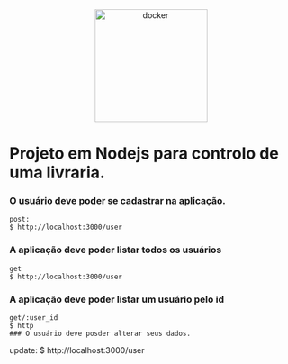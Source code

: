 <div align="center">
    <img width="200" src="https://upload.wikimedia.org/wikipedia/commons/thumb/d/d9/Node.js_logo.svg/1200px-Node.js_logo.svg.png" alt="docker"/>
</div>

# Projeto em Nodejs para controlo de uma livraria.

### O usuário deve poder se cadastrar na aplicação.
```
post:
$ http://localhost:3000/user
```
### A aplicação deve poder listar todos os usuários
```
get
$ http://localhost:3000/user
```
### A aplicação deve poder listar um usuário pelo id
```
get/:user_id
$ http
### O usuário deve posder alterar seus dados.
```
update:
$ http://localhost:3000/user
```
